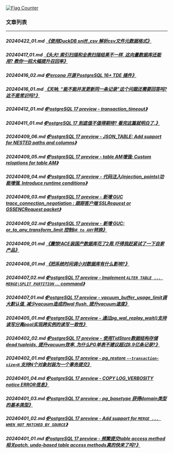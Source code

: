 <a rel="nofollow" href="http://info.flagcounter.com/h9V1"  ><img src="http://s03.flagcounter.com/count/h9V1/bg_FFFFFF/txt_000000/border_CCCCCC/columns_2/maxflags_12/viewers_0/labels_0/pageviews_0/flags_0/"  alt="Flag Counter"  border="0"  ></a>  
  
### 文章列表  
----  
##### 20240422_01.md   [《使用DuckDB sniff_csv 解析csv文件元数据格式》](20240422_01.md)  
##### 20240417_01.md   [《头大! 索引扫描和全表扫描结果不一样, 这向量数据库还能用? 教你一招大幅提升召回率》](20240417_01.md)  
##### 20240416_02.md   [《Percona 开源 PostgreSQL 16+ TDE 插件》](20240416_02.md)  
##### 20240416_01.md   [《天呐, “能不能并发更新同一条记录”这个问题还需要回答吗? 这不是常识吗?》](20240416_01.md)  
##### 20240412_01.md   [《PostgreSQL 17 preview - transaction_timeout》](20240412_01.md)  
##### 20240411_01.md   [《PostgreSQL 17 到底值不值得期待? 看完这篇就明白了.》](20240411_01.md)  
##### 20240409_06.md   [《PostgreSQL 17 preview - JSON_TABLE: Add support for NESTED paths and columns》](20240409_06.md)  
##### 20240409_05.md   [《PostgreSQL 17 preview - table AM增强: Custom reloptions for table AM》](20240409_05.md)  
##### 20240409_04.md   [《PostgreSQL 17 preview - 代码注入(injection_points)功能增强, Introduce runtime conditions》](20240409_04.md)  
##### 20240409_03.md   [《PostgreSQL 17 preview - 新增 GUC trace_connection_negotiation : 跟踪客户端 SSLRequest or GSSENCRequest packet》](20240409_03.md)  
##### 20240409_02.md   [《PostgreSQL 17 preview - 新增 GUC: or_to_any_transform_limit 控制`OR to ANY`转换》](20240409_02.md)  
##### 20240409_01.md   [《震惊!ACE装国产数据库花了2周,吓得我赶紧试了一下自家产品》](20240409_01.md)  
##### 20240408_01.md   [《把系统时间调小对数据库有什么影响?》](20240408_01.md)  
##### 20240407_02.md   [《PostgreSQL 17 preview - Implement `ALTER TABLE ... MERGE|SPLIT PARTITION` ... command》](20240407_02.md)  
##### 20240407_01.md   [《PostgreSQL 17 preview - vacuum_buffer_usage_limit调大默认值, 减少vacuum造成的wal flush, 提升vacuum速度》](20240407_01.md)  
##### 20240405_01.md   [《PostgreSQL 17 preview - 通过pg_wal_replay_wait()支持读写分离pool实现跨实例的读写一致性》](20240405_01.md)  
##### 20240402_02.md   [《PostgreSQL 17 preview - 使用TidStore数据结构存储dead tupleids, 提升vacuum效率, 为什么PG单表不建议超过8.9亿条记录?》](20240402_02.md)  
##### 20240402_01.md   [《PostgreSQL 17 preview - pg_restore `--transaction-size=N` 支持N个对象封装为一个事务提交》](20240402_01.md)  
##### 20240401_04.md   [《PostgreSQL 17 preview - COPY LOG_VERBOSITY notice ERROR信息》](20240401_04.md)  
##### 20240401_03.md   [《PostgreSQL 17 preview - pg_basetype 获得domain类型的基本类型》](20240401_03.md)  
##### 20240401_02.md   [《PostgreSQL 17 preview - Add support for `MERGE ... WHEN NOT MATCHED BY SOURCE`》](20240401_02.md)  
##### 20240401_01.md   [《PostgreSQL 17 preview - 频繁提交table access method相关patch, undo-based table access methods真的快来了吗?》](20240401_01.md)  
